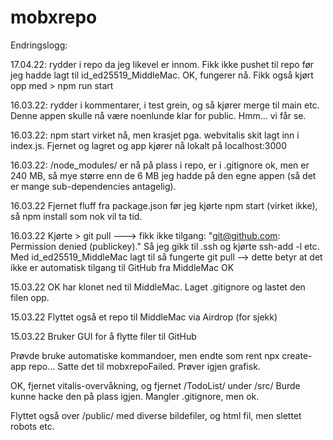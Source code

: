 # mobxrepo



Endringslogg:

17.04.22: rydder i repo da jeg likevel er innom. Fikk ikke pushet til repo før jeg hadde lagt til id_ed25519_MiddleMac. OK, fungerer nå. Fikk også kjørt opp med > npm run start 

16.03.22: rydder i kommentarer, i test grein, og så kjører merge til main etc. Denne appen skulle nå være noenlunde klar for public. Hmm... vi får se.

16.03.22: npm start virket nå, men krasjet pga. webvitalis skit lagt inn i index.js. Fjernet og lagret og 
app kjører nå lokalt på localhost:3000 

16.03.22: /node_modules/ er nå på plass i repo, er i .gitignore ok, men er 240 MB, 
så mye større enn de 6 MB jeg hadde på den egne appen (så det er mange sub-dependencies antagelig).


16.03.22 Fjernet fluff fra package.json før jeg kjørte npm start (virket ikke), så npm install
som nok vil ta tid.

16.03.22 Kjørte > git pull  ---> fikk ikke tilgang: "git@github.com: Permission denied (publickey)."
Så jeg gikk til .ssh og kjørte ssh-add -l etc. Med id_ed25519_MiddleMac lagt til så fungerte git pull
--> dette betyr at det ikke er automatisk tilgang til GitHub fra MiddleMac OK

15.03.22 OK har klonet ned til MiddleMac. Laget .gitignore og lastet den filen opp.

15.03.22 Flyttet også et repo til MiddleMac via Airdrop (for sjekk)

15.03.22 Bruker GUI for å flytte filer til GitHub

Prøvde bruke automatiske kommandoer, men endte som rent npx create-app repo...
Satte det til mobxrepoFailed. Prøver igjen grafisk.

OK, fjernet vitalis-overvåkning, og fjernet /TodoList/ under /src/
Burde kunne hacke den på plass igjen. Mangler .gitignore, men ok.

Flyttet også over /public/ med diverse bildefiler, og html fil,
men slettet robots etc.
